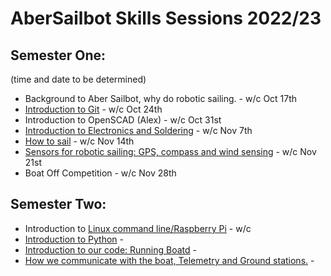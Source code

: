 # AberSailbot Skills Sessions 2022/23

## Semester One:

(time and date to be determined)

* Background to Aber Sailbot, why do robotic sailing. - w/c Oct 17th
* [Introduction to Git](git) - w/c Oct 24th
* Introduction to OpenSCAD (Alex) - w/c Oct 31st
* [Introduction to Electronics and Soldering](electronics) - w/c Nov 7th
* [How to sail](sailing) -  w/c Nov 14th
* [Sensors for robotic sailing: GPS, compass and wind sensing](sensors) - w/c Nov 21st
* Boat Off Competition - w/c Nov 28th

## Semester Two:

* Introduction to [Linux command line/Raspberry Pi](linux) - w/c 
* [Introduction to Python](python) - 
* [Introduction to our code: Running Boatd](boatd) -
* [How we communicate with the boat, Telemetry and Ground stations.](telemetry) -
